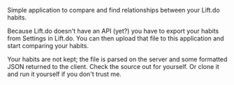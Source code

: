 Simple application to compare and find relationships between your Lift.do habits.

Because Lift.do doesn't have an API (yet?) you have to export your habits from Settings in Lift.do. You can then upload that file to this application and start comparing your habits.

Your habits are not kept; the file is parsed on the server and some formatted JSON returned to the client. Check the source out for yourself. Or clone it and run it yourself if you don't trust me.




